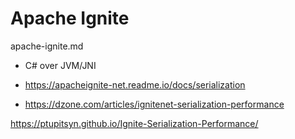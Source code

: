 # Apache Ignite

apache-ignite.md 

*   C# over JVM/JNI

*   https://apacheignite-net.readme.io/docs/serialization

*   https://dzone.com/articles/ignitenet-serialization-performance

https://ptupitsyn.github.io/Ignite-Serialization-Performance/
